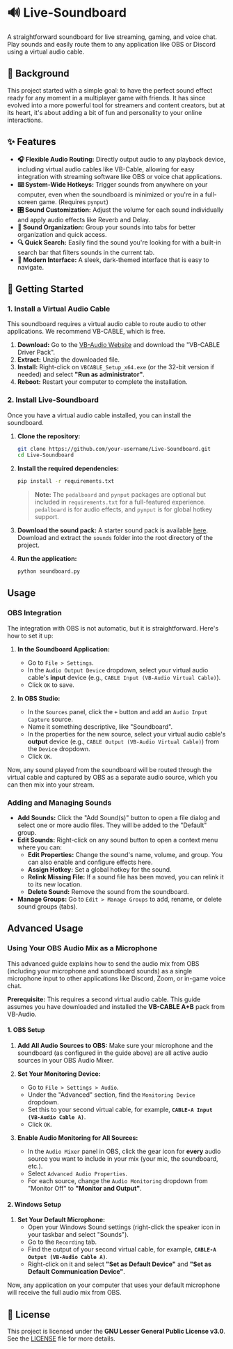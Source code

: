 # 🔊 Live-Soundboard

A straightforward soundboard for live streaming, gaming, and voice chat. Play sounds and easily route them to any application like OBS or Discord using a virtual audio cable.

## 📖 Background

This project started with a simple goal: to have the perfect sound effect ready for any moment in a multiplayer game with friends. It has since evolved into a more powerful tool for streamers and content creators, but at its heart, it's about adding a bit of fun and personality to your online interactions.

## ✨ Features

*   **🎧 Flexible Audio Routing:** Directly output audio to any playback device, including virtual audio cables like VB-Cable, allowing for easy integration with streaming software like OBS or voice chat applications.
*   **⌨️ System-Wide Hotkeys:** Trigger sounds from anywhere on your computer, even when the soundboard is minimized or you're in a full-screen game. (Requires `pynput`)
*   **🎛️ Sound Customization:** Adjust the volume for each sound individually and apply audio effects like Reverb and Delay.
*   **📂 Sound Organization:** Group your sounds into tabs for better organization and quick access.
*   **🔍 Quick Search:** Easily find the sound you're looking for with a built-in search bar that filters sounds in the current tab.
*   **💅 Modern Interface:** A sleek, dark-themed interface that is easy to navigate.

## 🚀 Getting Started

### 1. Install a Virtual Audio Cable

This soundboard requires a virtual audio cable to route audio to other applications. We recommend VB-CABLE, which is free.

1.  **Download:** Go to the [VB-Audio Website](https://vb-audio.com/Cable/) and download the "VB-CABLE Driver Pack".
2.  **Extract:** Unzip the downloaded file.
3.  **Install:** Right-click on `VBCABLE_Setup_x64.exe` (or the 32-bit version if needed) and select **"Run as administrator"**.
4.  **Reboot:** Restart your computer to complete the installation.

### 2. Install Live-Soundboard

Once you have a virtual audio cable installed, you can install the soundboard.

1.  **Clone the repository:**
    ```bash
    git clone https://github.com/your-username/Live-Soundboard.git
    cd Live-Soundboard
    ```

2.  **Install the required dependencies:**
    ```bash
    pip install -r requirements.txt
    ```
    > **Note:** The `pedalboard` and `pynput` packages are optional but included in `requirements.txt` for a full-featured experience. `pedalboard` is for audio effects, and `pynput` is for global hotkey support.

3.  **Download the sound pack:**
    A starter sound pack is available [here](https://files.catbox.moe/qvrvbo.zip). Download and extract the `sounds` folder into the root directory of the project.

4.  **Run the application:**
    ```bash
    python soundboard.py
    ```

## Usage

### OBS Integration

The integration with OBS is not automatic, but it is straightforward. Here's how to set it up:

1.  **In the Soundboard Application:**
    *   Go to `File > Settings`.
    *   In the `Audio Output Device` dropdown, select your virtual audio cable's **input** device (e.g., `CABLE Input (VB-Audio Virtual Cable)`).
    *   Click `OK` to save.

2.  **In OBS Studio:**
    *   In the `Sources` panel, click the `+` button and add an `Audio Input Capture` source.
    *   Name it something descriptive, like "Soundboard".
    *   In the properties for the new source, select your virtual audio cable's **output** device (e.g., `CABLE Output (VB-Audio Virtual Cable)`) from the `Device` dropdown.
    *   Click `OK`.

Now, any sound played from the soundboard will be routed through the virtual cable and captured by OBS as a separate audio source, which you can then mix into your stream.

### Adding and Managing Sounds

*   **Add Sounds:** Click the "Add Sound(s)" button to open a file dialog and select one or more audio files. They will be added to the "Default" group.
*   **Edit Sounds:** Right-click on any sound button to open a context menu where you can:
    *   **Edit Properties:** Change the sound's name, volume, and group. You can also enable and configure effects here.
    *   **Assign Hotkey:** Set a global hotkey for the sound.
    *   **Relink Missing File:** If a sound file has been moved, you can relink it to its new location.
    *   **Delete Sound:** Remove the sound from the soundboard.
*   **Manage Groups:** Go to `Edit > Manage Groups` to add, rename, or delete sound groups (tabs).

## Advanced Usage

### Using Your OBS Audio Mix as a Microphone

This advanced guide explains how to send the  audio mix from OBS (including your microphone and soundboard sounds) as a single microphone input to other applications like Discord, Zoom, or in-game voice chat.

**Prerequisite:** This requires a second virtual audio cable. This guide assumes you have downloaded and installed the **VB-CABLE A+B** pack from VB-Audio.

#### 1. OBS Setup

1.  **Add All Audio Sources to OBS:** Make sure your microphone and the soundboard (as configured in the guide above) are all active audio sources in your OBS Audio Mixer.

2.  **Set Your Monitoring Device:**
    *   Go to `File > Settings > Audio`.
    *   Under the "Advanced" section, find the `Monitoring Device` dropdown.
    *   Set this to your second virtual cable, for example, **`CABLE-A Input (VB-Audio Cable A)`**.
    *   Click `OK`.

3.  **Enable Audio Monitoring for All Sources:**
    *   In the `Audio Mixer` panel in OBS, click the gear icon for **every** audio source you want to include in your mix (your mic, the soundboard, etc.).
    *   Select `Advanced Audio Properties`.
    *   For each source, change the `Audio Monitoring` dropdown from "Monitor Off" to **"Monitor and Output"**.

#### 2. Windows Setup

1.  **Set Your Default Microphone:**
    *   Open your Windows Sound settings (right-click the speaker icon in your taskbar and select "Sounds").
    *   Go to the `Recording` tab.
    *   Find the output of your second virtual cable, for example, **`CABLE-A Output (VB-Audio Cable A)`**.
    *   Right-click on it and select **"Set as Default Device"** and **"Set as Default Communication Device"**.

Now, any application on your computer that uses your default microphone will receive the full audio mix from OBS.

## 📝 License

This project is licensed under the **GNU Lesser General Public License v3.0**. See the [LICENSE](LICENSE) file for more details.
